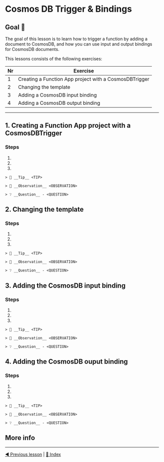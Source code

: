 # Cosmos DB Trigger & Bindings

## Goal 🎯

The goal of this lesson is to learn how to trigger a function by adding a document to CosmosDB, and how you can use input and output bindings for CosmosDB documents.

This lessons consists of the following exercises:

|Nr|Exercise
|-|-
|1|Creating a Function App project with a CosmosDBTrigger
|2|Changing the template
|3|Adding a CosmosDB input binding
|4|Adding a CosmosDB output binding

---

## 1. Creating a Function App project with a CosmosDBTrigger

### Steps

1.
2.
3.

    > 📝 __Tip__ <TIP>

    > 🔎 __Observation__ <OBSERVATION>

    > ❔ __Question__ - <QUESTION>

## 2. Changing the template

### Steps

1.
2.
3.

    > 📝 __Tip__ <TIP>

    > 🔎 __Observation__ <OBSERVATION>

    > ❔ __Question__ - <QUESTION>

## 3. Adding the CosmosDB input binding

### Steps

1.
2.
3.

    > 📝 __Tip__ <TIP>

    > 🔎 __Observation__ <OBSERVATION>

    > ❔ __Question__ - <QUESTION>

## 4. Adding the CosmosDB ouput binding

### Steps

1.
2.
3.

    > 📝 __Tip__ <TIP>

    > 🔎 __Observation__ <OBSERVATION>

    > ❔ __Question__ - <QUESTION>

## More info

---
[◀ Previous lesson](table.md) | [🔼 Index](_index.md)